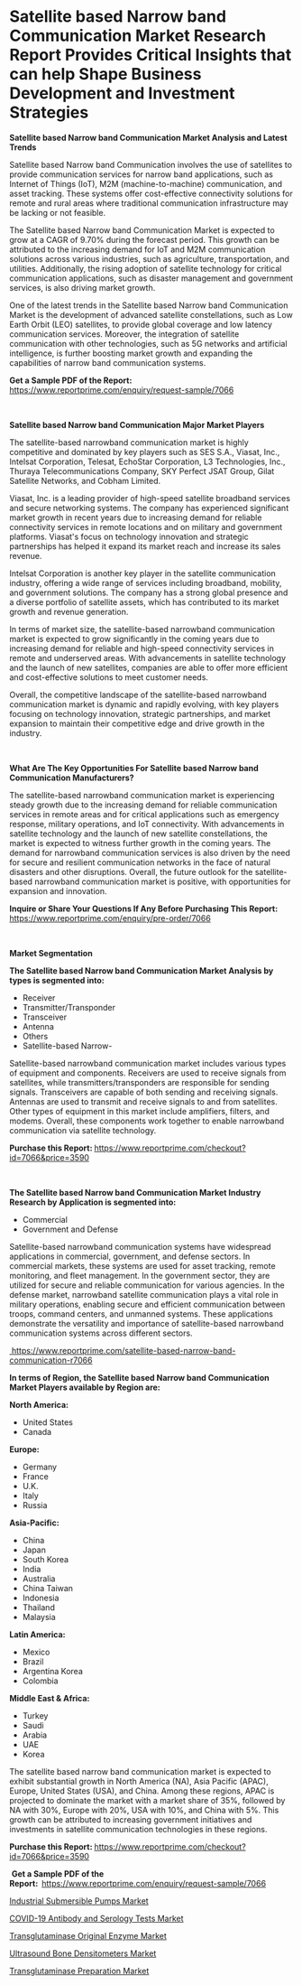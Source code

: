 <p><h1>Satellite based Narrow band Communication Market Research Report Provides Critical Insights that can help Shape Business Development and Investment Strategies</h1></p><p><strong>Satellite based Narrow band Communication Market Analysis and Latest Trends</strong></p>
<p><p>Satellite based Narrow band Communication involves the use of satellites to provide communication services for narrow band applications, such as Internet of Things (IoT), M2M (machine-to-machine) communication, and asset tracking. These systems offer cost-effective connectivity solutions for remote and rural areas where traditional communication infrastructure may be lacking or not feasible.</p><p>The Satellite based Narrow band Communication Market is expected to grow at a CAGR of 9.70% during the forecast period. This growth can be attributed to the increasing demand for IoT and M2M communication solutions across various industries, such as agriculture, transportation, and utilities. Additionally, the rising adoption of satellite technology for critical communication applications, such as disaster management and government services, is also driving market growth.</p><p>One of the latest trends in the Satellite based Narrow band Communication Market is the development of advanced satellite constellations, such as Low Earth Orbit (LEO) satellites, to provide global coverage and low latency communication services. Moreover, the integration of satellite communication with other technologies, such as 5G networks and artificial intelligence, is further boosting market growth and expanding the capabilities of narrow band communication systems.</p></p>
<p><strong>Get a Sample PDF of the Report:&nbsp;</strong> <a href="https://www.reportprime.com/enquiry/request-sample/7066">https://www.reportprime.com/enquiry/request-sample/7066</a></p>
<p>&nbsp;</p>
<p><strong>Satellite based Narrow band Communication Major Market Players</strong></p>
<p><p>The satellite-based narrowband communication market is highly competitive and dominated by key players such as SES S.A., Viasat, Inc., Intelsat Corporation, Telesat, EchoStar Corporation, L3 Technologies, Inc., Thuraya Telecommunications Company, SKY Perfect JSAT Group, Gilat Satellite Networks, and Cobham Limited.</p><p>Viasat, Inc. is a leading provider of high-speed satellite broadband services and secure networking systems. The company has experienced significant market growth in recent years due to increasing demand for reliable connectivity services in remote locations and on military and government platforms. Viasat's focus on technology innovation and strategic partnerships has helped it expand its market reach and increase its sales revenue.</p><p>Intelsat Corporation is another key player in the satellite communication industry, offering a wide range of services including broadband, mobility, and government solutions. The company has a strong global presence and a diverse portfolio of satellite assets, which has contributed to its market growth and revenue generation.</p><p>In terms of market size, the satellite-based narrowband communication market is expected to grow significantly in the coming years due to increasing demand for reliable and high-speed connectivity services in remote and underserved areas. With advancements in satellite technology and the launch of new satellites, companies are able to offer more efficient and cost-effective solutions to meet customer needs.</p><p>Overall, the competitive landscape of the satellite-based narrowband communication market is dynamic and rapidly evolving, with key players focusing on technology innovation, strategic partnerships, and market expansion to maintain their competitive edge and drive growth in the industry.</p></p>
<p>&nbsp;</p>
<p><strong>What Are The Key Opportunities For Satellite based Narrow band Communication Manufacturers?</strong></p>
<p><p>The satellite-based narrowband communication market is experiencing steady growth due to the increasing demand for reliable communication services in remote areas and for critical applications such as emergency response, military operations, and IoT connectivity. With advancements in satellite technology and the launch of new satellite constellations, the market is expected to witness further growth in the coming years. The demand for narrowband communication services is also driven by the need for secure and resilient communication networks in the face of natural disasters and other disruptions. Overall, the future outlook for the satellite-based narrowband communication market is positive, with opportunities for expansion and innovation.</p></p>
<p><strong>Inquire or Share Your Questions If Any Before Purchasing This Report:</strong> <a href="https://www.reportprime.com/enquiry/pre-order/7066">https://www.reportprime.com/enquiry/pre-order/7066</a></p>
<p>&nbsp;</p>
<p><strong>Market Segmentation</strong></p>
<p><strong>The Satellite based Narrow band Communication Market Analysis by types is segmented into:</strong></p>
<p><ul><li>Receiver</li><li>Transmitter/Transponder</li><li>Transceiver</li><li>Antenna</li><li>Others</li><li>Satellite-based Narrow-</li></ul></p>
<p><p>Satellite-based narrowband communication market includes various types of equipment and components. Receivers are used to receive signals from satellites, while transmitters/transponders are responsible for sending signals. Transceivers are capable of both sending and receiving signals. Antennas are used to transmit and receive signals to and from satellites. Other types of equipment in this market include amplifiers, filters, and modems. Overall, these components work together to enable narrowband communication via satellite technology.</p></p>
<p><strong>Purchase this Report:&nbsp;</strong><a href="https://www.reportprime.com/checkout?id=7066&price=3590">https://www.reportprime.com/checkout?id=7066&price=3590</a></p>
<p>&nbsp;</p>
<p><strong>The Satellite based Narrow band Communication Market Industry Research by Application is segmented into:</strong></p>
<p><ul><li>Commercial</li><li>Government and Defense</li></ul></p>
<p><p>Satellite-based narrowband communication systems have widespread applications in commercial, government, and defense sectors. In commercial markets, these systems are used for asset tracking, remote monitoring, and fleet management. In the government sector, they are utilized for secure and reliable communication for various agencies. In the defense market, narrowband satellite communication plays a vital role in military operations, enabling secure and efficient communication between troops, command centers, and unmanned systems. These applications demonstrate the versatility and importance of satellite-based narrowband communication systems across different sectors.</p></p>
<p><a href="https://www.reportprime.com/satellite-based-narrow-band-communication-r7066">&nbsp;https://www.reportprime.com/satellite-based-narrow-band-communication-r7066</a></p>
<p><strong>In terms of Region, the Satellite based Narrow band Communication Market Players available by Region are:</strong></p>
<p>
    <p> <strong> North America: </strong>
        <ul>
            <li>United States</li>
            <li>Canada</li>
        </ul>
        </p> 
    <p> <strong> Europe: </strong>
        <ul>
            <li>Germany</li>
            <li>France</li>
            <li>U.K.</li>
            <li>Italy</li>
            <li>Russia</li>
        </ul>
        </p> 
    <p> <strong> Asia-Pacific: </strong>
        <ul>
            <li>China</li>
            <li>Japan</li>
            <li>South Korea</li>
            <li>India</li>
            <li>Australia</li>
            <li>China Taiwan</li>
            <li>Indonesia</li>
            <li>Thailand</li>
            <li>Malaysia</li>
        </ul>
        </p> 
    <p> <strong> Latin America: </strong>
        <ul>
            <li>Mexico</li>
            <li>Brazil</li>
            <li>Argentina Korea</li>
            <li>Colombia</li>
        </ul>
        </p> 
    <p> <strong> Middle East & Africa: </strong>
        <ul>
            <li>Turkey</li>
            <li>Saudi</li>
            <li>Arabia</li>
            <li>UAE</li>
            <li>Korea</li>
        </ul>
    </p>
    </p>
<p><p>The satellite based narrow band communication market is expected to exhibit substantial growth in North America (NA), Asia Pacific (APAC), Europe, United States (USA), and China. Among these regions, APAC is projected to dominate the market with a market share of 35%, followed by NA with 30%, Europe with 20%, USA with 10%, and China with 5%. This growth can be attributed to increasing government initiatives and investments in satellite communication technologies in these regions.</p></p>
<p><strong>Purchase this Report: </strong><a href="https://www.reportprime.com/checkout?id=7066&price=3590">https://www.reportprime.com/checkout?id=7066&price=3590</a></p>
<p>&nbsp;<strong>Get a Sample PDF of the Report:&nbsp;&nbsp;</strong><a href="https://www.reportprime.com/enquiry/request-sample/7066">https://www.reportprime.com/enquiry/request-sample/7066</a></p>
<p><strong></strong></p>
<p><p><a href="https://www.linkedin.com/pulse/industrial-submersible-pumps-market-size-growing-cagr-115-zlepe?trackingId=7wDThLn4QUS0DBS%2BvSx16A%3D%3D">Industrial Submersible Pumps Market</a></p><p><a href="https://medium.com/@chellamarie1961/covid-19-antibody-and-serology-tests-market-research-report-includes-analysis-on-market-size-share-dee4e2d5569d">COVID-19 Antibody and Serology Tests Market</a></p><p><a href="https://github.com/mdinislamsheik/Market-Research-Report-List-1/blob/main/transglutaminase-original-enzyme-market.md">Transglutaminase Original Enzyme Market</a></p><p><a href="https://medium.com/@v8581137/global-ultrasound-bone-densitometers-industry-types-applications-market-players-regional-growth-157d2c9debbf">Ultrasound Bone Densitometers Market</a></p><p><a href="https://github.com/NorbertYates/Market-Research-Report-List-6/blob/main/transglutaminase-preparation-market.md">Transglutaminase Preparation Market</a></p></p>